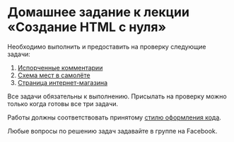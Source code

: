 # Домашнее задание к лекции «Создание HTML с нуля»

Необходимо выполнить и предоставить на проверку следующие задачи:

1. [Испорченные комментарии](./comments/)
2. [Схема мест в самолёте](./plane/)
3. [Страница интернет-магазина](./store/)

Все задачи обязательны к выполнению. Присылать на проверку можно только когда готовы все три задачи.

Работы должны соответствовать принятому [стилю оформления кода](https://github.com/netology-code/codestyle).

Любые вопросы по решению задач задавайте в группе на Facebook.
